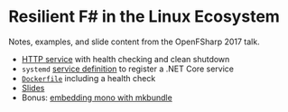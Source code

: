 Resilient F# in the Linux Ecosystem
========

Notes, examples, and slide content from the OpenFSharp 2017 talk.

* [HTTP service](httpservice/Program.fs) with health checking and clean shutdown
* `systemd` [service definition](httpservice/fsservice.service) to register a .NET Core service
* [`Dockerfile`](httpservice/docker/dotnet/Dockerfile) including a health check
* [Slides](slides/slides/index.md)
* Bonus: [embedding mono with mkbundle](alpine-microcontainer/Dockerfile)